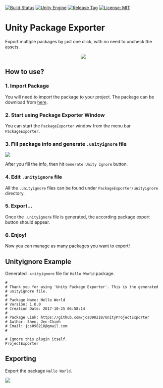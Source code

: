 [![Build Status](https://travis-ci.com/jcs090218/UnityPackageExporter.svg?branch=master)](https://travis-ci.com/jcs090218/UnityPackageExporter)
[![Unity Engine](https://img.shields.io/badge/Unity%20Engine-2019.1.12f1-blue.svg)](https://unity3d.com/get-unity/download/archive)
[![Release Tag](https://img.shields.io/github/tag/jcs090218/UnityPackageExporter.svg?label=release)](https://github.com/jcs090218/UnityPackageExporter/releases/latest)
[![License: MIT](https://img.shields.io/badge/License-MIT-yellow.svg)](https://opensource.org/licenses/MIT)


# Unity Package Exporter

Export multiple packages by just one click, with no need to 
uncheck the assets.

<p align="center">
  <img src="./screenshot/package-manage.png"/>
</p>


## How to use?

### 1. Import Package
You will need to import the package to your project. The package 
can be download from [here](https://github.com/jcs090218/UnityPackageExporter/releases).

### 2. Start using Package Exporter Window
You can start the `PackageExporter` window from the menu bar `PackageExporter`.

### 3. Fill package info and generate `.unityignore` file
<img src="./screenshot/package-info.png"/>

After you fill the info, then hit `Generate Unity Ignore` button.

### 4. Edit `.unityignore` file
All the `.unityignore` files can be found under `PackageExporter/unityignore`
directory. 

### 5. Export...
Once the `.unityignore` file is generated, the according package 
export button should appear.

### 6. Enjoy! ###
Now you can manage as many packages you want to export!


## Unityignore Example
Generated `.unityignore` file for `Hello World` package.
```
# 
# Thank you for using 'Unity Package Exporter'. This is the generated 
# unityignore file.
# 
# Package Name: Hello World
# Version: 1.0.0
# Creation Date: 2017-10-25 06:58:14 
# 
# Package Link: https://github.com/jcs090218/UnityProjectExporter
# Author: Shen, Jen-Chieh
# Email: jcs090218@gmail.com
# 

# Ignore this plugin itself.
ProjectExporter

```


## Exporting
Export the package `Hello World`.
<p>
  <img src="./screenshot/export-package.gif"/>
</p>
